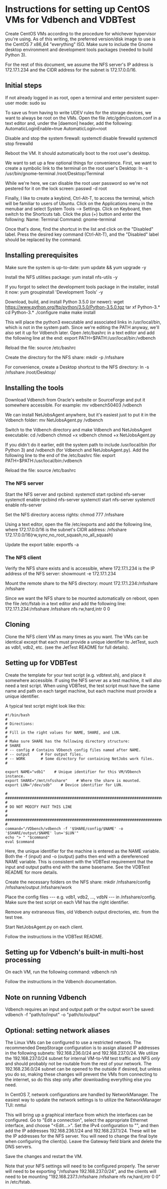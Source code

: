 # Instructions for setting up CentOS VMs for Vdbench and VDBTest

Create CentOS VMs according to the procedure for whichever hypervisor you're using. As of this writing, the preferred version/disk image to use is the CentOS 7 x86_64 "everything" ISO. Make sure to include the Gnome desktop environment and development tools packages (needed to build Python 3).

For the rest of this document, we assume the NFS server's IP address is 172.17.1.234 and the CIDR address for the subnet is 172.17.0.0/16.

## Initial steps

If not already logged in as root, open a terminal and enter persistent super-user mode:
    sudo su

To save us from having to write UDEV rules for the storage devices, we want to always be root on the VMs. Open the file /etc/gdm/custom.conf in a text editor and, under the [daemon] header, add the following:
    AutomaticLoginEnable=true
    AutomaticLogin=root

Disable and stop the system firewall:
    systemctl disable firewalld
    systemctl stop firewalld

Reboot the VM. It should automatically boot to the root user's desktop.

We want to set up a few optional things for convenience. First, we want to create a symbolic link to the terminal on the root user's Desktop:
    ln -s /usr/bin/gnome-terminal /root/Desktop/Terminal

While we're here, we can disable the root user password so we're not pestered for it on the lock screen:
    passwd -d root

Finally, I like to create a keybind, Ctrl-Alt-T, to access the terminal, which will be familiar to users of Ubuntu. Click on the Applications menu in the menubar and select System Tools --> Settings. Click on Keyboard, then switch to the Shortcuts tab. Click the plus (+) button and enter the following:
    Name: Terminal
    Command: gnome-terminal
    
Once that's done, find the shortcut in the list and click on the "Disabled" label. Press the desired key command (Ctrl-Alt-T), and the "Disabled" label should be replaced by the command.

## Installing prerequisites

Make sure the system is up-to-date:
    yum update && yum upgrade -y

Install the NFS utilities package:
    yum install nfs-utils -y

If you forgot to select the development tools package in the installer, install it now:
    yum groupinstall 'Development Tools' -y

Download, build, and install Python 3.5.0 (or newer):
    wget https://www.python.org/ftp/python/3.5.0/Python-3.5.0.tgz
    tar xf Python-3.*
    cd Python-3.*
    ./configure
    make
    make install

This will place the python3 executable and associated links in /usr/local/bin, which is not in the system path. Since we're editing the PATH anyway, we'll also set it up for Vdbench later. Open /etc/bashrc in a text editor and add the following line at the end:
    export PATH=$PATH:/usr/local/bin:/vdbench

Reload the file:
    source /etc/bashrc

Create the directory for the NFS share:
    mkdir -p /nfsshare

For convenience, create a Desktop shortcut to the NFS directory:
    ln -s /nfsshare /root/Desktop/
    
## Installing the tools

Download Vdbench from Oracle's website or SourceForge and put it somewhere accessible. For example:
    mv vdbench50403 /vdbench

We can install NetJobsAgent anywhere, but it's easiest just to put it in the Vdbench folder:
    mv NetJobsAgent.py /vdbench

Switch to the Vdbench directory and make Vdbench and NetJobsAgent executable:
    cd /vdbench
    chmod +x vdbench
    chmod +x NetJobsAgent.py

If you didn't do it earlier, edit the system path to include /usr/local/bin (for Python 3) and /vdbench (for Vdbench and NetJobsAgent.py). Add the following line to the end of the /etc/bashrc file:
    export PATH=$PATH:/usr/local/bin:/vdbench

Reload the file:
    source /etc/bashrc

### The NFS server

Start the NFS server and rpcbind:
    systemctl start rpcbind nfs-server
    systemctl enable rpcbind nfs-server
    systemctl start nfs-server
    systemctl enable nfs-server

Set the NFS directory access rights:
    chmod 777 /nfsshare

Using a text editor, open the file /etc/exports and add the following line, where 172.17.0.0/16 is the subnet's CIDR address:
    /nfsshare    172.17.0.0/16(rw,sync,no_root_squash,no_all_squash)

Update the export table:
    exportfs -a

### The NFS client

Verify the NFS share exists and is accessible, where 172.17.1.234 is the IP address of the NFS server:
    showmount -e 172.17.1.234

Mount the remote share to the NFS directory:
    mount 172.17.1.234:/nfsshare /nfsshare

Since we want the NFS share to be mounted automatically on reboot, open the file /etc/fstab in a text editor and add the following line:
    172.17.1.234:/nfsshare /nfsshare nfs    rw,hard,intr    0 0

## Cloning
Clone the NFS client VM as many times as you want. The VMs can be identical except that each must provide a unique identifier to JetTest, such as vdb1, vdb2, etc. (see the JetTest README for full details).

## Setting up for VDBTest

Create the template for your test script (e.g. vdbtest.sh), and place it somewhere accessible. If using the NFS server as a test machine, it will also need a test script. When using VDBTest, the test script must have the same name and path on each target machine, but each machine must provide a unique identifier.

A typical test script might look like this:

```
#!/bin/bash
#
# Directions:
#
# Fill in the right values for NAME, SHARE, and LUN.
#
# Make sure SHARE has the following directory structure:
# SHARE
# -- config # Contains VDbench config files named after NAME.
# -- output     # For output files.
# -- WORK       # Some directory for containing NetJobs work files.
#

export NAME="vdb1"    # Unique identifier for this VM/VDbench instance.
export SHARE="/mnt/nfsshare"    # Where the share is mounted.
export LUN="/dev/sdb"    # Device identifier for LUN.

# ########################################################################### #
# DO NOT MODIFY PAST THIS LINE                                                #
# ########################################################################### #
command="/VDbench/vdbench -f '$SHARE/config/$NAME' -o '$SHARE/output/$NAME' lun='$LUN'"
echo "> " "$command"
eval $command
```

Here, the unique identifier for the machine is entered as the NAME variable. Both the -f (input) and -o (output) paths then end with a dereferenced NAME variable. This is consistent with the VDBTest requirement that the input and output paths end with the same basename. See the VDBTest README for more details.

Create the necessary folders on the NFS share:
    mkdir /nfsshare/config /nfsshare/output /nfsshare/work

Place the config files --- e.g. vdb1, vdb2, ..., vdbN --- in /nfsshare/config. Make sure the test script on each VM has the right identifier.

Remove any extraneous files, old Vdbench output directories, etc. from the test tree.

Start NetJobsAgent.py on each client.

Follow the instructions in the VDBTest README.

## Setting up for Vdbench's built-in multi-host processing

On each VM, run the following command:
    vdbench rsh

Follow the instructions in the Vdbench documentation.

## Note on running Vdbench

Vdbench requires an input and output path or the output won't be saved:
    vdbench -f "path/to/input" -o "path/to/output"
    
## Optional: setting network aliases

The Linux VMs can be configured to use a restricted network. The recommended DeepStorage configuration is to assign aliased IP addresses in the following subnets: 192.168.236.0/24 and 192.168.237.0/24. We utilize the 192.168.237.0/24 subnet for internal VM-to-VM test traffic and NFS *only* and should probably not be routable from the rest of your network. The 192.168.236.0/24 subnet can be opened to the outside if desired, but unless you do so, making these changes will prevent the VMs from connecting to the internet, so do this step only after downloading everything else you need.

In CentOS 7, network configurations are handled by NetworkManager. The easiest way to update the network settings is to utilize the NetworkManager TUI:
    nmtui
    
This will bring up a graphical interface from which the interfaces can be configured. Go to "Edit a connection", select the appropriate Ethernet interface, and choose "<Edit...>". Set the IPv4 configuration to "<Manual>", and then add the IP addresses 192.168.236.1/24 and 192.168.237.1/24. These will be the IP addresses for the NFS server. You will need to change the final byte when configuring the client(s). Leave the Gateway field blank and delete the DNS servers.

Save the changes and restart the VM.

Note that your NFS settings will need to be configured properly. The server will need to be exporting "/nfsshare 192.168.237.0/24", and the clients will need to be mounting "192.168.237.1:/nfsshare /nfsshare nfs    rw,hard,intr    0 0" in /etc/fstab.